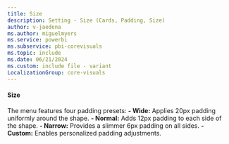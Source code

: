 ```yaml
---
title: Size
description: Setting - Size (Cards, Padding, Size)
author: v-jaedena
ms.author: miguelmyers
ms.service: powerbi
ms.subservice: pbi-corevisuals
ms.topic: include
ms.date: 06/21/2024
ms.custom: include file - variant
LocalizationGroup: core-visuals
---
```

#### Size

The menu features four padding presets:
**- Wide:** Applies 20px padding uniformly around the shape.
**- Normal:** Adds 12px padding to each side of the shape.
**- Narrow:** Provides a slimmer 6px padding on all sides.
**- Custom:** Enables personalized padding adjustments.
